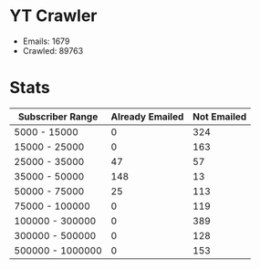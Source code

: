 # YT Crawler
- Emails: 1679
- Crawled: 89763

# Stats
| Subscriber Range  | Already Emailed | Not Emailed |
|-------|-------|-------|
| 5000 - 15000 | 0 | 324 |
| 15000 - 25000 | 0 | 163 |
| 25000 - 35000 | 47 | 57 |
| 35000 - 50000 | 148 | 13 |
| 50000 - 75000 | 25 | 113 |
| 75000 - 100000 | 0 | 119 |
| 100000 - 300000 | 0 | 389 |
| 300000 - 500000 | 0 | 128 |
| 500000 - 1000000 | 0 | 153 |
